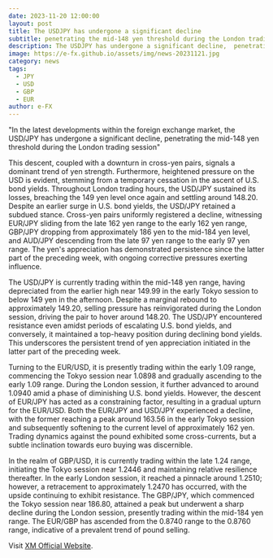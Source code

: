 ```yaml
---
date: 2023-11-20 12:00:00
layout: post
title: The USDJPY has undergone a significant decline
subtitle: penetrating the mid-148 yen threshold during the London trading session.
description: The USDJPY has undergone a significant decline,  penetrating the mid-148 yen threshold during the London trading session.
image: https://e-fx.github.io/assets/img/news-20231121.jpg
category: news
tags:
  - JPY
  - USD
  - GBP
  - EUR
author: e-FX
---
```


"In the latest developments within the foreign exchange market, the USD/JPY has undergone a significant decline, penetrating the mid-148 yen threshold during the London trading session"

This descent, coupled with a downturn in cross-yen pairs, signals a dominant trend of yen strength. Furthermore, heightened pressure on the USD is evident, stemming from a temporary cessation in the ascent of U.S. bond yields. Throughout London trading hours, the USD/JPY sustained its losses, breaching the 149 yen level once again and settling around 148.20. Despite an earlier surge in U.S. bond yields, the USD/JPY retained a subdued stance. Cross-yen pairs uniformly registered a decline, witnessing EUR/JPY sliding from the late 162 yen range to the early 162 yen range, GBP/JPY dropping from approximately 186 yen to the mid-184 yen level, and AUD/JPY descending from the late 97 yen range to the early 97 yen range. The yen's appreciation has demonstrated persistence since the latter part of the preceding week, with ongoing corrective pressures exerting influence.

The USD/JPY is currently trading within the mid-148 yen range, having depreciated from the earlier high near 149.99 in the early Tokyo session to below 149 yen in the afternoon. Despite a marginal rebound to approximately 149.20, selling pressure has reinvigorated during the London session, driving the pair to hover around 148.20. The USD/JPY encountered resistance even amidst periods of escalating U.S. bond yields, and conversely, it maintained a top-heavy position during declining bond yields. This underscores the persistent trend of yen appreciation initiated in the latter part of the preceding week.

Turning to the EUR/USD, it is presently trading within the early 1.09 range, commencing the Tokyo session near 1.0898 and gradually ascending to the early 1.09 range. During the London session, it further advanced to around 1.0940 amid a phase of diminishing U.S. bond yields. However, the descent of EUR/JPY has acted as a constraining factor, resulting in a gradual upturn for the EUR/USD. Both the EUR/JPY and USD/JPY experienced a decline, with the former reaching a peak around 163.56 in the early Tokyo session and subsequently softening to the current level of approximately 162 yen. Trading dynamics against the pound exhibited some cross-currents, but a subtle inclination towards euro buying was discernible.

In the realm of GBP/USD, it is currently trading within the late 1.24 range, initiating the Tokyo session near 1.2446 and maintaining relative resilience thereafter. In the early London session, it reached a pinnacle around 1.2510; however, a retracement to approximately 1.2470 has occurred, with the upside continuing to exhibit resistance. The GBP/JPY, which commenced the Tokyo session near 186.80, attained a peak but underwent a sharp decline during the London session, presently trading within the mid-184 yen range. The EUR/GBP has ascended from the 0.8740 range to the 0.8760 range, indicative of a prevalent trend of pound selling.

Visit [XM Official Website](https://clicks.pipaffiliates.com/c?c=550036&l=en&p=0).